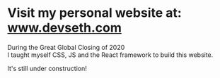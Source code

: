 # Visit my personal website at: www.devseth.com

During the Great Global Closing of 2020  
I taught myself CSS, JS and the React framework to build this website. 

It's still under construction!
